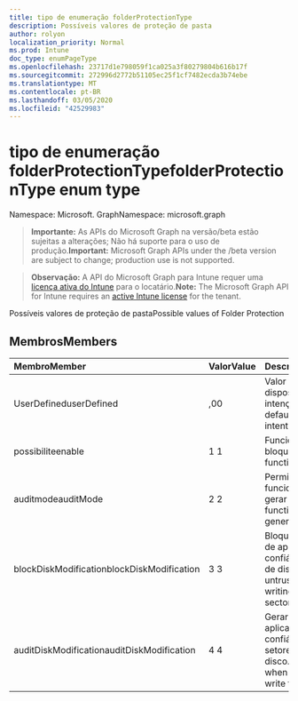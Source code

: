 ```yaml
---
title: tipo de enumeração folderProtectionType
description: Possíveis valores de proteção de pasta
author: rolyon
localization_priority: Normal
ms.prod: Intune
doc_type: enumPageType
ms.openlocfilehash: 23717d1e798059f1ca025a3f80279804b616b17f
ms.sourcegitcommit: 272996d2772b51105ec25f1cf7482ecda3b74ebe
ms.translationtype: MT
ms.contentlocale: pt-BR
ms.lasthandoff: 03/05/2020
ms.locfileid: "42529983"
---
```

# <a name="folderprotectiontype-enum-type"></a><span data-ttu-id="4f7a0-103">tipo de enumeração folderProtectionType</span><span class="sxs-lookup"><span data-stu-id="4f7a0-103">folderProtectionType enum type</span></span>

<span data-ttu-id="4f7a0-104">Namespace: Microsoft. Graph</span><span class="sxs-lookup"><span data-stu-id="4f7a0-104">Namespace: microsoft.graph</span></span>

> <span data-ttu-id="4f7a0-105">**Importante:** As APIs do Microsoft Graph na versão/beta estão sujeitas a alterações; Não há suporte para o uso de produção.</span><span class="sxs-lookup"><span data-stu-id="4f7a0-105">**Important:** Microsoft Graph APIs under the /beta version are subject to change; production use is not supported.</span></span>

> <span data-ttu-id="4f7a0-106">**Observação:** A API do Microsoft Graph para Intune requer uma [licença ativa do Intune](https://go.microsoft.com/fwlink/?linkid=839381) para o locatário.</span><span class="sxs-lookup"><span data-stu-id="4f7a0-106">**Note:** The Microsoft Graph API for Intune requires an [active Intune license](https://go.microsoft.com/fwlink/?linkid=839381) for the tenant.</span></span>

<span data-ttu-id="4f7a0-107">Possíveis valores de proteção de pasta</span><span class="sxs-lookup"><span data-stu-id="4f7a0-107">Possible values of Folder Protection</span></span>

## <a name="members"></a><span data-ttu-id="4f7a0-108">Membros</span><span class="sxs-lookup"><span data-stu-id="4f7a0-108">Members</span></span>
|<span data-ttu-id="4f7a0-109">Membro</span><span class="sxs-lookup"><span data-stu-id="4f7a0-109">Member</span></span>|<span data-ttu-id="4f7a0-110">Valor</span><span class="sxs-lookup"><span data-stu-id="4f7a0-110">Value</span></span>|<span data-ttu-id="4f7a0-111">Descrição</span><span class="sxs-lookup"><span data-stu-id="4f7a0-111">Description</span></span>|
|:---|:---|:---|
|<span data-ttu-id="4f7a0-112">UserDefined</span><span class="sxs-lookup"><span data-stu-id="4f7a0-112">userDefined</span></span>|<span data-ttu-id="4f7a0-113">,0</span><span class="sxs-lookup"><span data-stu-id="4f7a0-113">0</span></span>|<span data-ttu-id="4f7a0-114">Valor padrão do dispositivo, sem intenção.</span><span class="sxs-lookup"><span data-stu-id="4f7a0-114">Device default value, no intent.</span></span>|
|<span data-ttu-id="4f7a0-115">possibilite</span><span class="sxs-lookup"><span data-stu-id="4f7a0-115">enable</span></span>|<span data-ttu-id="4f7a0-116">1 </span><span class="sxs-lookup"><span data-stu-id="4f7a0-116">1</span></span>|<span data-ttu-id="4f7a0-117">Funcionalidade de bloqueio.</span><span class="sxs-lookup"><span data-stu-id="4f7a0-117">Block functionality.</span></span>|
|<span data-ttu-id="4f7a0-118">auditmode</span><span class="sxs-lookup"><span data-stu-id="4f7a0-118">auditMode</span></span>|<span data-ttu-id="4f7a0-119">2 </span><span class="sxs-lookup"><span data-stu-id="4f7a0-119">2</span></span>|<span data-ttu-id="4f7a0-120">Permitir a funcionalidade, mas gerar logs.</span><span class="sxs-lookup"><span data-stu-id="4f7a0-120">Allow functionality but generate logs.</span></span>|
|<span data-ttu-id="4f7a0-121">blockDiskModification</span><span class="sxs-lookup"><span data-stu-id="4f7a0-121">blockDiskModification</span></span>|<span data-ttu-id="4f7a0-122">3 </span><span class="sxs-lookup"><span data-stu-id="4f7a0-122">3</span></span>|<span data-ttu-id="4f7a0-123">Bloquear a gravação de aplicativos não confiáveis em setores de disco.</span><span class="sxs-lookup"><span data-stu-id="4f7a0-123">Block untrusted apps from writing to disk sectors.</span></span>|
|<span data-ttu-id="4f7a0-124">auditDiskModification</span><span class="sxs-lookup"><span data-stu-id="4f7a0-124">auditDiskModification</span></span>|<span data-ttu-id="4f7a0-125">4 </span><span class="sxs-lookup"><span data-stu-id="4f7a0-125">4</span></span>|<span data-ttu-id="4f7a0-126">Gerar logs quando aplicativos não confiáveis gravam em setores de disco.</span><span class="sxs-lookup"><span data-stu-id="4f7a0-126">Generate logs when untrusted apps write to disk sectors.</span></span>|



